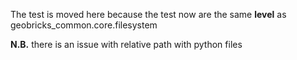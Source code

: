 The test is moved here because the test now are the same **level** as geobricks_common.core.filesystem

**N.B.** there is an issue with relative path with python files
